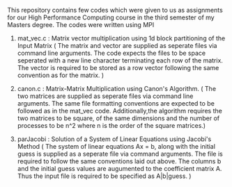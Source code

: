 This repository contains few codes which were given to us as assignments for our High Performance Computing course in the third semester of my Masters degree.
The codes were written using MPI

1. mat_vec.c : Matrix vector multiplication using 1d block partitioning 
               of the Input Matrix
               ( The matrix and vector are supplied as seperate files
                 via command line arguments. The code expects the files 
                 to be space seperated with a new line character
                 terminating each row of the matrix. The vector is 
                 required to be stored as a row vector following the same
                 convention as for the matrix. )

2. canon.c   : Matrix-Matrix Multiplication using Canon's Algorithm.
               ( The two matrices are supplied as seperate files via
                 command line arguments. The same file formatting
                 conventions are expected to be followed as in the mat_vec
                 code. Additionally,the algorithm requires the two matrices
                 to be square, of the same dimensions and the number of
                 processes to be  n^2 where n is the order of the square
                 matrices.)

3. parJacobi : Solution of a System of Linear Equations using Jacobi's 
               Method
               ( The system of linear equations Ax = b, along with the 
                 initial guess is supplied as a seperate file via command
                 arguments. The file is required to follow the same
                 conventions laid out above. The columns b and the initial
                 guess values are augumented to the coefficient matrix A.
                 Thus the input file is required to be specified as 
                 A|b|guess. )
